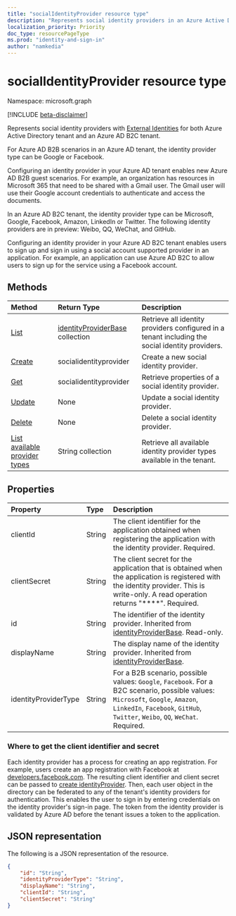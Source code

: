```yaml
---
title: "socialIdentityProvider resource type"
description: "Represents social identity providers in an Azure Active Directory tenant and an Azure AD B2C tenant."
localization_priority: Priority
doc_type: resourcePageType
ms.prod: "identity-and-sign-in"
author: "namkedia"
---
```


# socialIdentityProvider resource type
Namespace: microsoft.graph

[!INCLUDE [beta-disclaimer](../../includes/beta-disclaimer.md)]

Represents social identity providers with [External Identities](/azure/active-directory/external-identities/) for both Azure Active Directory tenant and an Azure AD B2C tenant.

For Azure AD B2B scenarios in an Azure AD tenant, the identity provider type can be Google or Facebook.

Configuring an identity provider in your Azure AD tenant enables new Azure AD B2B guest scenarios. For example, an organization has resources in Microsoft 365 that need to be shared with a Gmail user. The Gmail user will use their Google account credentials to authenticate and access the documents.

In an Azure AD B2C tenant, the identity provider type can be Microsoft, Google, Facebook, Amazon, LinkedIn or Twitter. The following identity providers are in preview: Weibo, QQ, WeChat, and GitHub.

Configuring an identity provider in your Azure AD B2C tenant enables users to sign up and sign in using a social account supported provider in an application. For example, an application can use Azure AD B2C to allow users to sign up for the service using a Facebook account.

## Methods

| Method       | Return Type  |Description|
|:---------------|:--------|:----------|
|[List](../api/identityproviderbase-list.md)|[identityProviderBase](../resources/identityproviderbase.md) collection|Retrieve all identity providers configured in a tenant including the social identity providers.|
|[Create](../api/identityproviderbase-post-identityproviders.md)|socialidentityprovider |Create a new social identity provider.|
|[Get](../api/identityproviderbase-get.md) |socialidentityprovider |Retrieve properties of a social identity provider.|
|[Update](../api/identityproviderbase-update.md)|None|Update a social identity provider.|
|[Delete](../api/identityproviderbase-delete.md)|None|Delete a social  identity provider.|
|[List available provider types](../api/identityproviderbase-list-availableprovidertypes.md)|String collection|Retrieve all available identity provider types available in the tenant.|

## Properties

|Property|Type|Description|
|:---------------|:--------|:----------|
|clientId|String|The client identifier for the application obtained when registering the application with the identity provider. Required.|
|clientSecret|String|The client secret for the application that is obtained when the application is registered with the identity provider. This is write-only. A read operation returns "\*\*\*\*". Required.|
|id|String|The identifier of the identity provider. Inherited from [identityProviderBase](../resources/identityproviderbase.md). Read-only.|
|displayName|String|The display name of the identity provider. Inherited from [identityProviderBase](../resources/identityproviderbase.md).|
|identityProviderType|String|For a B2B scenario, possible values: `Google`, `Facebook`. For a B2C scenario, possible values: `Microsoft`, `Google`, `Amazon`, `LinkedIn`, `Facebook`, `GitHub`, `Twitter`, `Weibo`, `QQ`, `WeChat`. Required.|

### Where to get the client identifier and secret

Each identity provider has a process for creating an app registration. For example, users create an app registration with Facebook at [developers.facebook.com](https://developers.facebook.com/). The resulting client identifier and client secret can be passed to [create identityProvider](../api/identityproviderbase-post-identityproviders.md). Then, each user object in the directory can be federated to any of the tenant's identity providers for authentication. This enables the user to sign in by entering credentials on the identity provider's sign-in page. The token from the identity provider is validated by Azure AD before the tenant issues a token to the application.

## JSON representation

The following is a JSON representation of the resource.

<!-- {
  "blockType": "resource",
  "@odata.type": "microsoft.graph.socialIdentityProvider"
} -->

```json
{
    "id": "String",
    "identityProviderType": "String",
    "displayName": "String",
    "clientId": "String",
    "clientSecret": "String"
}
```
